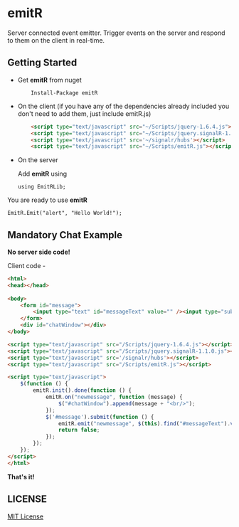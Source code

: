 emitR
=====
Server connected event emitter. Trigger events on the server and respond to them on the client in real-time.
## Getting Started
* Get **emitR** from nuget

  ```
      Install-Package emitR
  ```
* On the client (if you have any of the dependencies already included you don't need to add them, just include emitR.js)

  ```html
      <script type="text/javascript" src="~/Scripts/jquery-1.6.4.js"></script>
      <script type="text/javascript" src="~/Scripts/jquery.signalR-1.0.1.js"></script>
      <script type="text/javascript" src='~/signalr/hubs'></script>
      <script type="text/javascript" src="~/Scripts/emitR.js"></script>
  ```
* On the server

  Add **emitR** using
  ```CSharp
  using EmitRLib;
  ```

You are ready to use **emitR**

```CSharp
EmitR.Emit("alert", "Hello World!");
```

## Mandatory Chat Example

**No server side code!**

Client code -
```html
<html>
<head></head>
    
<body>
    <form id="message">
        <input type="text" id="messageText" value="" /><input type="submit" value="Send" />
    </form>
    <div id="chatWindow"></div>
</body>

<script type="text/javascript" src="/Scripts/jquery-1.6.4.js"></script>
<script type="text/javascript" src="/Scripts/jquery.signalR-1.1.0.js"></script>
<script type="text/javascript" src='/signalr/hubs'></script>
<script type="text/javascript" src="/Scripts/emitR.js"></script>

<script type="text/javascript">
    $(function () {
        emitR.init().done(function () {
            emitR.on("newmessage", function (message) {
                $("#chatWindow").append(message + "<br/>");
            });
			$('#message').submit(function () {
				emitR.emit("newmessage", $(this).find("#messageText").val());
				return false;
			});
        });        
    });
</script>
</html>
```

**That's it!**

## LICENSE
[MIT License](https://github.com/vladkosarev/emitR/blob/master/LICENSE.md)
